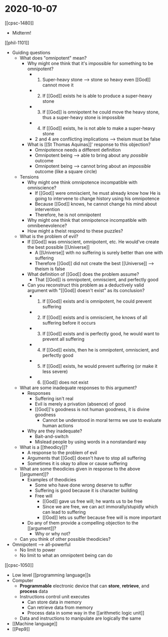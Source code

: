 # 2020-10-07

[[cpsc-1480]]

- Midterm!

[[phil-1101]]

- Guiding questions
  - What does "omnipotent" mean?
    - Why might one think that it's impossible for something to be omnipotent?
      - 1. Super-heavy stone --> stone so heavy even [[God]] cannot move it
      - 2. If [[God]] exists he is able to produce a super-heavy stone
      - 3. If [[God]] is omnipotent he could move the heavy stone, thus a super-heavy stone is impossible
      - 4. If [[God]] exists, he is not able to make a super-heavy stone
      - 2 and 4 are conflicting implications --> theism must be false
    - What is [[St Thomas Aquinas]]' response to this objection?
      - Omnipotence needs a different definition
      - Omnipotent being --> able to bring about any _possible_ outcome
      - Omnipotent being --> cannot bring about an _impossible_ outcome (like a square circle)
  - Tensions
    - Why might one think omnipotence incompatible with omniscience?
      - If [[God]] were omniscient, he must already know how He is going to intervene to change history using his omnipotence
      - Because [[God]] knows, he cannot change his mind about intervention
      - Therefore, he is not omnipotent
    - Why might one think that omnipotence incompatible with omnibenevolence?
    - How might a theist respond to these puzzles?
  - What is the problem of evil?
    - If [[God]] was omniscient, omnipotent, etc. He would've create the best possible [[Universe]]
      - A [[Universe]] with no suffering is surely better than one with suffering
      - Therefore [[God]] did not create the best [[Universe]] --> theism is false
    - What definition of [[God]] does the problem assume?
      - That [[God]] is omnipotent, omniscient, and perfectly good
    - Can you reconstruct this problem as a deductively valid argument with "[[God]] doesn't exist" as its conclusion?
      - 1. If [[God]] exists and is omnipotent, he could prevent suffering
      - 2. If [[God]] exists and is omniscient, he knows of all suffering before it occurs
      - 3. If [[God]] exists and is perfectly good, he would want to prevent all suffering
      - 4. If [[God]] exists, then he is omnipotent, omniscient, and perfectly good
      - 5. If [[God]] exists, he would prevent suffering (or make it less severe)
      - 6. [[God]] does not exist
  - What are some inadequate responses to this argument?
    - Responses
      - Suffering isn't real
      - Evil is merely a privation (absence) of good
      - [[God]]'s goodness is not human goodness, it is divine goodness
        - Cannot be understood in moral terms we use to evaluate human actions
    - Why are they inadequate?
      - Bait-and-switch
      - Mislead people by using words in a nonstandard way
  - What is a [[theodicy]]?
    - A response to the problem of evil
    - Arguments that [[God]] doesn't have to stop all suffering
    - Sometimes it is okay to allow or cause suffering
  - What are some theodicies given in response to the above [[argument]]?
    - Examples of theodicies
      - Some who have done wrong deserve to suffer
      - Suffering is good because it is character building
      - Free will
        - [[God]] gave us free will; he wants us to be free
        - Since we are free, we can act immorally/stupidly which can lead to suffering
        - [[God]] lets us suffer because free will is more important
    - Do any of them provide a compelling objection to the [[argument]]?
      - Why or why not?
  - Can you think of other possible theodicies?
- Omnipotent --> all-powerful
  - No limit to power
  - No limit to what an omnipotent being can do

[[cpsc-1050]]

- Low level [[programming language]]s
- Computer
  - **Programmable** electronic device that can **store**, **retrieve**, and **process** data
  - Instructions control unit executes
    - Can store data in memory
    - Can retrieve data from memory
    - Process data in some way in the [[arithmetic logic unit]]
  - Data and instructions to manipulate are logically the same
- [[Machine language]]
- [[Pep9]]


